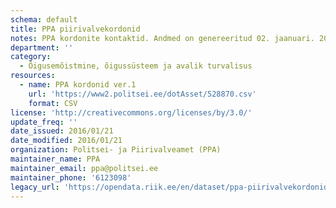 ```yaml
---
schema: default
title: PPA piirivalvekordonid
notes: PPA kordonite kontaktid. Andmed on genereeritud 02. jaanuari. 2016 seisuga.
department: ''
category:
  - Õigusemõistmine, õigussüsteem ja avalik turvalisus
resources:
  - name: PPA kordonid ver.1
    url: 'https://www2.politsei.ee/dotAsset/528870.csv'
    format: CSV
license: 'http://creativecommons.org/licenses/by/3.0/'
update_freq: ''
date_issued: 2016/01/21
date_modified: 2016/01/21
organization: Politsei- ja Piirivalveamet (PPA)
maintainer_name: PPA
maintainer_email: ppa@politsei.ee
maintainer_phone: '6123098'
legacy_url: 'https://opendata.riik.ee/en/dataset/ppa-piirivalvekordonid'
---
```

